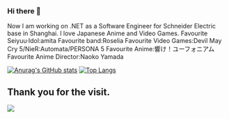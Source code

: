 ### Hi there 👋
Now I am  working on .NET as a Software Engineer for Schneider Electric base in Shanghai.
I love Japanese Anime and Video Games.
Favourite Seiyuu·Idol:amita
Favourite band:Roselia
Favourite Video Games:Devil May Cry 5/NieR:Automata/PERSONA 5
Favourite Anime:響け！ユーフォニアム
Favourite Anime Director:Naoko Yamada
<!--
**OrangecatQAQ/OrangecatQAQ** is a ✨ _special_ ✨ repository because its `README.md` (this file) appears on your GitHub profile.

Here are some ideas to get you started:

- 🔭 I’m currently working on ...
- 🌱 I’m currently learning ...
- 👯 I’m looking to collaborate on ...
- 🤔 I’m looking for help with ...
- 💬 Ask me about ...
- 📫 How to reach me: ...
- 😄 Pronouns: ...
- ⚡ Fun fact: ...
-->

[![Anurag's GitHub stats](https://github-readme-stats.vercel.app/api?username=OrangecatQAQ)](https://github.com/anuraghazra/github-readme-stats)
[![Top Langs](https://github-readme-stats.vercel.app/api/top-langs/?username=OrangecatQAQ&layout=compact)](https://github.com/anuraghazra/github-readme-stats)

## Thank you for the visit.

![](http://profile-counter.glitch.me/OrangecatQAQ/count.svg)
